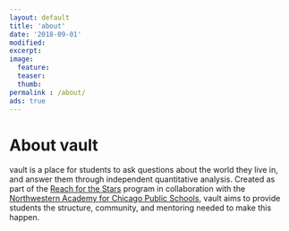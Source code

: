 ```yaml
---
layout: default
title: 'about'
date: '2018-09-01'
modified:
excerpt:
image:
  feature:
  teaser:
  thumb:
permalink : /about/
ads: true  
---
```


# About vault

vault is a place for students to ask questions about the world they live in,
and answer them through independent quantitative analysis.
Created as part of the [Reach for the Stars](http://gk12.ciera.northwestern.edu/) program in collaboration with the [Northwestern Academy for Chicago Public Schools](https://www.academy.northwestern.edu/),
vault aims to provide students the structure, community, and mentoring needed to make this happen.
